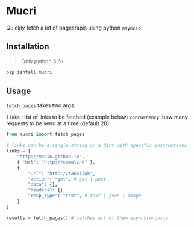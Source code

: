 # Mucri

Quickly fetch a lot of pages/apis using python `asyncio`.


## Installation

> Only python 3.6+

```sh
pip isntall mucri
```

## Usage

`fetch_pages` takes two args:

`links` : list of links to be fetched (example below)
`concurrency`: how many requests to be send at a time (default 20)

```python
from mucri import fetch_pages

# links can be a single string or a dict with specific instructions
links = [
    "http://meain.github.io",
    { "url": "http://somelink" },
    {
        "url": "http://fakelink",
        "action": "get", # get | post
        "data": {},
        "headers": {},
        "resp_type": "text", # text | json | image
    }
]

results = fetch_pages() # fetches all of them asynchronously

```
